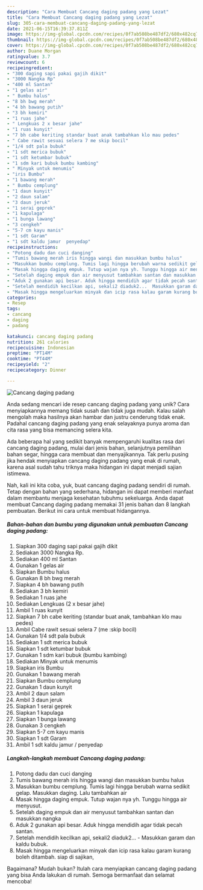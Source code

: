 ```yaml
---
description: "Cara Membuat Cancang daging padang yang Lezat"
title: "Cara Membuat Cancang daging padang yang Lezat"
slug: 305-cara-membuat-cancang-daging-padang-yang-lezat
date: 2021-06-15T16:39:37.811Z
image: https://img-global.cpcdn.com/recipes/0f7ab508be487df2/680x482cq70/cancang-daging-padang-foto-resep-utama.jpg
thumbnail: https://img-global.cpcdn.com/recipes/0f7ab508be487df2/680x482cq70/cancang-daging-padang-foto-resep-utama.jpg
cover: https://img-global.cpcdn.com/recipes/0f7ab508be487df2/680x482cq70/cancang-daging-padang-foto-resep-utama.jpg
author: Duane Morgan
ratingvalue: 3.7
reviewcount: 6
recipeingredient:
- "300 daging sapi pakai gajih dikit"
- "3000 Nangka Rp"
- "400 ml Santan"
- "1 gelas air"
- " Bumbu halus"
- "8 bh bwg merah"
- "4 bh bawang putih"
- "3 bh kemiri"
- "1 ruas jahe"
- " Lengkuas 2 x besar jahe"
- "1 ruas kunyit"
- "7 bh cabe keriting standar buat anak tambahkan klo mau pedes"
- " Cabe rawit sesuai selera 7 me skip bocil"
- "1/4 sdt pala bubuk"
- "1 sdt merica bubuk"
- "1 sdt ketumbar bubuk"
- "1 sdm kari bubuk bumbu kambing"
- " Minyak untuk menumis"
- "iris Bumbu"
- "1 bawang merah"
- " Bumbu cemplung"
- "1 daun kunyit"
- "2 daun salam"
- "3 daun jeruk"
- "1 serai geprek"
- "1 kapulaga"
- "1 bunga lawang"
- "3 cengkeh"
- "5-7 cm kayu manis"
- "1 sdt Garam"
- "1 sdt kaldu jamur  penyedap"
recipeinstructions:
- "Potong dadu dan cuci danging"
- "Tumis bawang merah iris hingga wangi dan masukkan bumbu halus"
- "Masukkan bumbu cemplung. Tumis lagi hingga berubah warna sedikit gelap. Masukkan daging. Lalu tambahkan air"
- "Masak hingga daging empuk. Tutup wajan nya yh. Tunggu hingga air menyusut."
- "Setelah daging empuk dan air menyusut tambahkan santan dan masukkan nangka"
- "Aduk 2 gunakan api besar. Aduk hingga mendidih agar tidak pecah santan."
- "Setelah mendidih kecilkan api, sekali2 diaduk2...  Masukkan garam dan kaldu bubuk."
- "Masak hingga mengeluarkan minyak dan icip rasa kalau garam kurang boleh ditambah. siap di sajikan,"
categories:
- Resep
tags:
- cancang
- daging
- padang

katakunci: cancang daging padang 
nutrition: 261 calories
recipecuisine: Indonesian
preptime: "PT14M"
cooktime: "PT44M"
recipeyield: "2"
recipecategory: Dinner

---
```



![Cancang daging padang](https://img-global.cpcdn.com/recipes/0f7ab508be487df2/680x482cq70/cancang-daging-padang-foto-resep-utama.jpg)

Anda sedang mencari ide resep cancang daging padang yang unik? Cara menyiapkannya memang tidak susah dan tidak juga mudah. Kalau salah mengolah maka hasilnya akan hambar dan justru cenderung tidak enak. Padahal cancang daging padang yang enak selayaknya punya aroma dan cita rasa yang bisa memancing selera kita.

Ada beberapa hal yang sedikit banyak mempengaruhi kualitas rasa dari cancang daging padang, mulai dari jenis bahan, selanjutnya pemilihan bahan segar, hingga cara membuat dan menyajikannya. Tak perlu pusing jika hendak menyiapkan cancang daging padang yang enak di rumah, karena asal sudah tahu triknya maka hidangan ini dapat menjadi sajian istimewa.




Nah, kali ini kita coba, yuk, buat cancang daging padang sendiri di rumah. Tetap dengan bahan yang sederhana, hidangan ini dapat memberi manfaat dalam membantu menjaga kesehatan tubuhmu sekeluarga. Anda dapat membuat Cancang daging padang memakai 31 jenis bahan dan 8 langkah pembuatan. Berikut ini cara untuk membuat hidangannya.

<!--inarticleads1-->

##### Bahan-bahan dan bumbu yang digunakan untuk pembuatan Cancang daging padang:

1. Siapkan 300 daging sapi pakai gajih dikit
1. Sediakan 3000 Nangka Rp.
1. Sediakan 400 ml Santan
1. Gunakan 1 gelas air
1. Siapkan  Bumbu halus
1. Gunakan 8 bh bwg merah
1. Siapkan 4 bh bawang putih
1. Sediakan 3 bh kemiri
1. Sediakan 1 ruas jahe
1. Sediakan  Lengkuas (2 x besar jahe)
1. Ambil 1 ruas kunyit
1. Siapkan 7 bh cabe keriting (standar buat anak, tambahkan klo mau pedes)
1. Ambil  Cabe rawit sesuai selera 7 (me :skip bocil)
1. Gunakan 1/4 sdt pala bubuk
1. Sediakan 1 sdt merica bubuk
1. Siapkan 1 sdt ketumbar bubuk
1. Gunakan 1 sdm kari bubuk (bumbu kambing)
1. Sediakan  Minyak untuk menumis
1. Siapkan iris Bumbu
1. Gunakan 1 bawang merah
1. Siapkan  Bumbu cemplung
1. Gunakan 1 daun kunyit
1. Ambil 2 daun salam
1. Ambil 3 daun jeruk
1. Siapkan 1 serai geprek
1. Siapkan 1 kapulaga
1. Siapkan 1 bunga lawang
1. Gunakan 3 cengkeh
1. Siapkan 5-7 cm kayu manis
1. Siapkan 1 sdt Garam
1. Ambil 1 sdt kaldu jamur / penyedap




<!--inarticleads2-->

##### Langkah-langkah membuat Cancang daging padang:

1. Potong dadu dan cuci danging
1. Tumis bawang merah iris hingga wangi dan masukkan bumbu halus
1. Masukkan bumbu cemplung. Tumis lagi hingga berubah warna sedikit gelap. Masukkan daging. Lalu tambahkan air
1. Masak hingga daging empuk. Tutup wajan nya yh. Tunggu hingga air menyusut.
1. Setelah daging empuk dan air menyusut tambahkan santan dan masukkan nangka
1. Aduk 2 gunakan api besar. Aduk hingga mendidih agar tidak pecah santan.
1. Setelah mendidih kecilkan api, sekali2 diaduk2...  - Masukkan garam dan kaldu bubuk.
1. Masak hingga mengeluarkan minyak dan icip rasa kalau garam kurang boleh ditambah. siap di sajikan,




Bagaimana? Mudah bukan? Itulah cara menyiapkan cancang daging padang yang bisa Anda lakukan di rumah. Semoga bermanfaat dan selamat mencoba!
